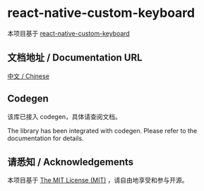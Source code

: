 # react-native-custom-keyboard

本项目基于 [react-native-custom-keyboard](https://github.com/reactnativecn/react-native-custom-keyboard)

## 文档地址 / Documentation URL 

[中文 / Chinese](https://gitee.com/react-native-oh-library/usage-docs/blob/master/zh-cn/react-native-custom-keyboard.md)

## Codegen

该库已接入 codegen，具体请查阅文档。

The library has been integrated with codegen. Please refer to the documentation for details.

## 请悉知 / Acknowledgements

本项目基于 [The MIT License (MIT)](https://www.mit-license.org) ，请自由地享受和参与开源。